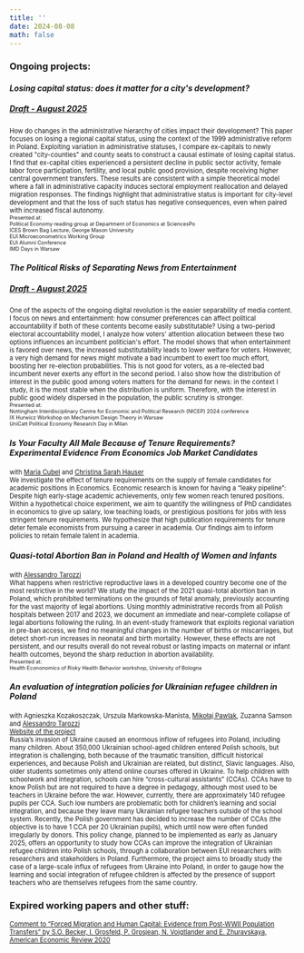 ```yaml
---
title: ''
date: 2024-08-08
math: false
---
```

### Ongoing projects:
#### *Losing capital status: does it matter for a city's development?*
##### [Draft - August 2025](/uploads/Capitals_draft_August.pdf)
<span style="font-size:0.8em;">How do changes in the administrative hierarchy of cities impact their development? This paper focuses on losing a regional capital status, using the context of the 1999 administrative reform in Poland.  Exploiting variation in administrative statuses, I compare ex-capitals to newly created "city-counties" and county seats to construct a causal estimate of losing capital status. I find that ex-capital cities experienced a persistent decline in public sector activity, female labor force participation, fertility, and local public good provision, despite receiving higher central government transfers. These results are consistent with a simple theoretical model where a fall in administrative capacity induces sectoral employment reallocation and delayed migration responses. The findings highlight that administrative status is important for city-level development and that the loss of such status has negative consequences, even when paired with increased fiscal autonomy.</span>\
<span style="font-size:0.65em;"> Presented at:\
Political Economy reading group at Department of Economics at SciencesPo \
ICES Brown Bag Lecture, George Mason University \
EUI Microeconometrics Working Group \
EUI Alumni Conference \
IMD Days in Warsaw
 </span>

#### *The Political Risks of Separating News from Entertainment*
##### [Draft - August 2025](/uploads/Media_draft_August.pdf)
<span style="font-size:0.8em;"> One of the aspects of the ongoing digital revolution is the easier separability of media content. I focus on news and entertainment: how consumer preferences can affect political accountability if both of these contents become easily substitutable? Using a two-period electoral accountability model, I analyze how voters' attention allocation between these two options influences an incumbent politician's effort. 
The model shows that when entertainment is favored over news, the increased substitutability leads to lower welfare for voters. However, a very high demand for news might motivate a bad incumbent to exert too much effort, boosting her re-election probabilities. This is not good for voters, as a re-elected bad incumbent never exerts any effort in the second period. I also show how the distribution of interest in the public good among voters matters for the demand for news: in the context I study, it is the most stable when the distribution is uniform. Therefore, with the interest in public good widely dispersed in the population, the public scrutiny is stronger. </span> \
<span style="font-size:0.65em;"> Presented at:\
Nottingham Interdisciplinary Centre for Economic and Political Research (NICEP) 2024 conference \
IX Hurwicz Workshop on Mechanism Design Theory in Warsaw \
UniCatt Political Economy Research Day in Milan
</span>

#### *Is Your Faculty All Male Because of Tenure Requirements?<br>Experimental Evidence From Economics Job Market Candidates*
<span style="font-size:0.8em;"> with [Maria Cubel](https://sites.google.com/site/mariacubel/home) and [Christina Sarah Hauser](https://sites.google.com/view/christinasarahhauser)\
We investigate the effect of tenure requirements on the supply of female candidates for academic positions in Economics. Economic research is known for having a “leaky pipeline”: Despite high early-stage academic achievements, only few women reach tenured positions. Within a hypothetical choice experiment, we aim to quantify the willingness of PhD candidates in economics to give up salary, low teaching loads, or prestigious positions for jobs with less stringent tenure requirements. We hypothesize that high publication requirements for tenure deter female economists from pursuing a career in academia. Our findings aim to inform policies to retain female talent in academia. </span>

#### *Quasi-total Abortion Ban in Poland and Health of Women and Infants*
<span style="font-size:0.8em;"> with [Alessandro Tarozzi](https://sites.google.com/site/alessandrotarozzi/home)\
What happens when restrictive reproductive laws in a developed country become one of the most restrictive in the world? We study the impact of the 2021 quasi-total abortion ban in Poland, which prohibited terminations on the grounds of fetal anomaly, previously accounting for the vast majority of legal abortions. Using monthly administrative records from all Polish hospitals between 2017 and 2023, we document an immediate and near-complete collapse of legal abortions following the ruling. In an event-study framework that exploits regional variation in pre-ban access, we find no meaningful changes in the number of births or miscarriages, but detect short-run increases in neonatal and birth mortality. However, these effects are not persistent, and our results overall do not reveal robust or lasting impacts on maternal or infant health outcomes, beyond the sharp reduction in abortion availability. </span>\
<span style="font-size:0.65em;"> Presented at:\
Health Econonomics of Risky Health Behavior workshop, University of Bologna
</span>

#### *An evaluation of integration policies for Ukrainian refugee children in Poland*
<span style="font-size:0.8em;"> with Agnieszka Kozakoszczak, Urszula Markowska-Manista, [Mikołaj Pawlak](http://mikolajpawlak.bio.uw.edu.pl/), Zuzanna Samson and [Alessandro Tarozzi](https://sites.google.com/site/alessandrotarozzi/home)\
[Website of the project](https://www.eui.eu/research-hub?id=an-evaluation-of-integration-policies-for-ukrainian-refugee-children-in-poland-1)\
Russia’s invasion of Ukraine caused an enormous inflow of refugees into Poland, including many children. About 350,000 Ukrainian school-aged children entered Polish schools, but integration is challenging, both because of the traumatic transition, difficult historical experiences, and because Polish and Ukrainian are related, but distinct, Slavic languages. Also, older students sometimes only attend online courses offered in Ukraine. To help children with schoolwork and integration, schools can hire “cross-cultural assistants” (CCAs). CCAs have to know Polish but are not required to have a degree in pedagogy, although most used to be teachers in Ukraine before the war. However, currently, there are approximately 140 refugee pupils per CCA. Such low numbers are problematic both for children’s learning and social integration, and because they leave many Ukrainian refugee teachers outside of the school system. Recently, the Polish government has decided to increase the number of CCAs (the objective is to have 1 CCA per 20 Ukrainian pupils), which until now were often funded irregularly by donors. This policy change, planned to be implemented as early as January 2025, offers an opportunity to study how CCAs can improve the integration of Ukrainian refugee children into Polish schools, through a collaboration between EUI researchers with researchers and stakeholders in Poland. Furthermore, the project aims to broadly study the case of a large-scale influx of refugees from Ukraine into Poland, in order to gauge how the learning and social integration of refugee children is affected by the presence of support teachers who are themselves refugees from the same country.</span>

### Expired working papers and other stuff:
<span style="font-size:0.8em;">[Comment to “Forced Migration and Human Capital: Evidence from Post-WWII Population Transfers” by S.O. Becker, I. Grosfeld, P. Grosjean, N. Voigtlander and E. Zhuravskaya, American Economic Review 2020](/uploads/AER_Comment.pdf)</span>


